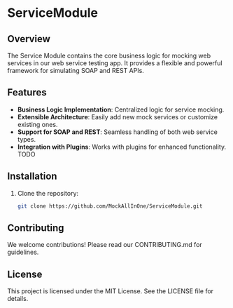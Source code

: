 # ServiceModule

## Overview
The Service Module contains the core business logic for mocking web services in our web service testing app. It provides a flexible and powerful framework for simulating SOAP and REST APIs.

## Features
- **Business Logic Implementation**: Centralized logic for service mocking.
- **Extensible Architecture**: Easily add new mock services or customize existing ones.
- **Support for SOAP and REST**: Seamless handling of both web service types.
- **Integration with Plugins**: Works with plugins for enhanced functionality. TODO

## Installation
1. Clone the repository:
   ```bash
   git clone https://github.com/MockAllInOne/ServiceModule.git

## Contributing
We welcome contributions! Please read our CONTRIBUTING.md for guidelines.

## License
This project is licensed under the MIT License. See the LICENSE file for details.
